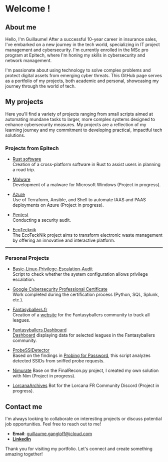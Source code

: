 # Welcome !

## About me

Hello, I'm Guillaume! After a successful 10-year career in insurance sales, I've embarked on a new journey in the tech world, specializing in IT project management and cybersecurity. I'm currently enrolled in the MSc pro program at Epitech, where I'm honing my skills in cybersecurity and network management.

I'm passionate about using technology to solve complex problems and protect digital assets from emerging cyber threats. This GitHub page serves as a portfolio of my projects, both academic and personal, showcasing my journey through the world of tech.

## My projects

Here you'll find a variety of projects ranging from small scripts aimed at automating mundane tasks to larger, more complex systems designed to enhance cybersecurity measures. My projects are a reflection of my learning journey and my commitment to developing practical, impactful tech solutions.

### Projects from Epitech

- [Rust software](https://github.com/D3spina/Epitech---T-WEB-800)  
  Creation of a cross-platform software in Rust to assist users in planning a road trip.

- [Malware]()  
  Development of a malware for Microsoft Windows (Project in progress).

- [Azure](https://github.com/D3spina/Epitech---T-CLO-901)  
  Use of Terraform, Ansible, and Shell to automate IAAS and PAAS deployments on Azure (Project in progress).

- [Pentest](https://github.com/D3spina/Epitech---Pentests/blob/main/Internal%20Penetration%20Test%20Report%20of%20Finding.pdf)  
  Conducting a security audit.

- [EcoTecknik](https://github.com/StarCobra/T-ESP-800-EcoTeckNik)  
  The EcoTeckNik project aims to transform electronic waste management by offering an innovative and interactive platform.

---

### Personal Projects

- [Basic-Linux-Privilege-Escalation-Audit](https://github.com/D3spina/Basic-Linux-Privilege-Escalation-Audit)  
  Script to check whether the system configuration allows privilege escalation.

- [Google Cybersecurity Professional Certificate](https://github.com/D3spina/Google-Cybersecurity-Professional-Certificate/tree/main)  
  Work completed during the certification process (Python, SQL, Splunk, etc.).

- [Fantasyballers.fr](https://github.com/GuillaumeGANGLOFF/fantasyballers-leagues-page)  
  Creation of a [website](https://fantasyballers.fr) for the Fantasyballers community to track all leagues.

- [Fantasyballers Dashboard](https://github.com/GuillaumeGANGLOFF/FBDashboard)  
  [Dashboard](https://lookerstudio.google.com/s/q0XgiiJETzU) displaying data for selected leagues in the Fantasyballers community.

- [ProbeSSIDetector](https://github.com/GuillaumeGANGLOFF/probeSSIDetector)  
  Based on the findings in [Probing for Password](https://svs.informatik.uni-hamburg.de/publications/2022/2022-06-08_Probing_for_Passwords.pdf), this script analyzes detected SSIDs from sniffed probe requests.

- [Nimurate](https://github.com/D3spina/Nimurate/)
 Base on the FinalRecon.py project, I created my own solution with Nim (Project in progress).

- [LorcanaArchives](https://github.com/D3spina/LorcanaArchives)
  Bot for the Lorcana FR Community Discord (Project in progress).

## Contact me

I'm always looking to collaborate on interesting projects or discuss potential job opportunities. Feel free to reach out to me!

- **Email**: guillaume.gangloff@icloud.com
- [**LinkedIn**](https://www.linkedin.com/in/guillaume-gangloff)

Thank you for visiting my portfolio. Let's connect and create something amazing together!
